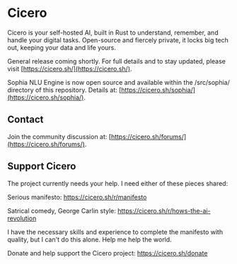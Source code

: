 
# Cicero

Cicero is your self-hosted AI, built in Rust to understand, remember, and handle your digital tasks. Open-source and fiercely private, it locks big tech out, keeping your data and life yours.

General release coming shortly.  For full details and to stay updated, please visit [https://cicero.sh/](https://cicero.sh/).

Sophia NLU Engine is now open source and available within the /src/sophia/ directory of this repository.  Details at:  [https://cicero.sh/sophia/](https://cicero.sh/sophia/).


## Contact

Join the community discussion at: [https://cicero.sh/forums/](https://cicero.sh/forums/).

## Support Cicero

The project currently needs your help.  I need either of these pieces shared:

Serious manifesto:  https://cicero.sh/r/manifesto

Satrical comedy, George Carlin style: https://cicero.sh/r/hows-the-ai-revolution

I have the necessary skills and experience to complete the manifesto with quality, but I can't do this alone.  Help me help the world.

Donate and help support the Cicero project:  https://cicero.sh/donate




